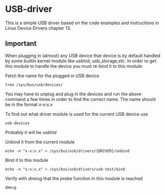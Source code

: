 # USB-driver
This is a simple USB driver based on the code examples and instructions in Linux Device Drivers chapter 13.

## Important
When plugging in (almost) any USB device that device is by default handled by some builtin kernel module like usbhid, usb_storage,etc. In order to get this module to handle the device you must re-bind it to this module:

Fetch the name for the plugged in USB device
```
tree /sys/bus/usb/devices/
```
You may have to unplug and plug in the devices and run the above command a few times in order to find the correct name. The name should be in the format _x-x:x.x_

To find out what driver module is used for the current USB device use
```
usb-devices
```
Probably it will be _usbhid_

Unbind it from the current module
```
echo -n "x-x:x.x" > /sys/bus/usb/drivers/{DRIVER}/unbind
```
Bind it to this module
```
echo -n "x-x:x.x" > /sys/bus/usb/drivers/usb-test/bind
```

Verify with _dmesg_ that the probe function in this module is reached
```
dmesg
```
